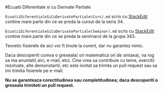 #Ecuatii Diferentiale si cu Derivate Partiale

``EcuatiiDiferentialeSiCuDerivatePartiale(Curs).md`` scris cu [StackEdit](https://stackedit.io/) contine mare parte din ce se preda la cursul de la seria 34.

``EcuatiiDiferentialeSiCuDerivatePartiale(Seminar).md`` scris cu [StackEdit](https://stackedit.io/) contine mare parte din ce se preda la seminarul de la grupa 343.

Teoretic fisierele de aici vor fi tinute la curent, dar nu garantez nimic.

Daca descoperiti cumva o greseala( ori matematica ori de sintaxa), va rog sa ma anuntati( aici, e-mail, etc). Cine vrea sa contribuie cu teme, exercitii rezolvate, alte demonstartii, etc este invitat sa trimita un pull request sau sa imi trimita fisierele pe e-mail.

**Nu se garanteaza corectitudinea sau completitudinea; daca descoperiti o greseala trimiteti un pull request.**